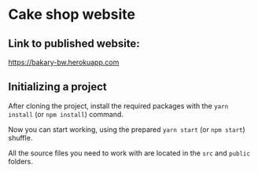 # Cake shop website

## Link to published website:

https://bakary-bw.herokuapp.com

## Initializing a project

After cloning the project, install the required packages with the `yarn install` (or `npm install`) command.

Now you can start working, using the prepared `yarn start` (or `npm start`) shuffle.

All the source files you need to work with are located in the `src` and `public` folders.
